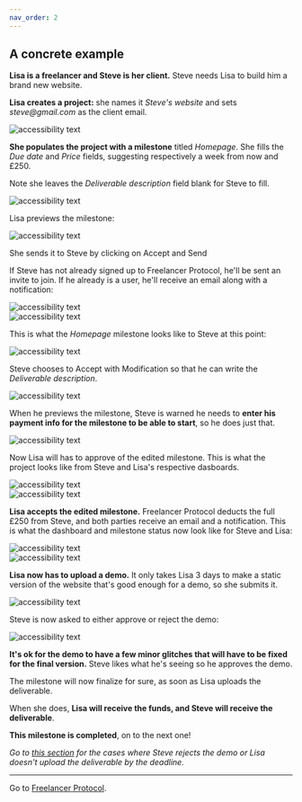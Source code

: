 ```yaml
---
nav_order: 2
---
```


## A concrete example

**Lisa is a freelancer and Steve is her client.** Steve needs Lisa to build him a brand new website.

<!-- Neither want to go through a platform that will charge expensive fees, so Lisa signs up to [Freelancer Protocol](https://www.freelancerprotocol.com/) as a freelancer.

 <div class ="example-image small">
  <img src="/images/freelancerSignUp.png" alt="accessibility text" >
</div> -->

**Lisa creates a project:** she names it _Steve's website_ and sets _steve@gmail.com_ as the client email.

 <div class ="example-image small">
  <img src="/images/NewProject.png" alt="accessibility text" >
</div>

 <!-- <div class ="example-image medium">
  <img src="/images/ProjectCategory.png" alt="accessibility text" >
</div> -->

**She populates the project with a milestone** titled _Homepage_. She fills the _Due date_ and _Price_ fields, suggesting respectively a week from now and £250.

Note she leaves the _Deliverable description_ field blank for Steve to fill.

 <div class ="example-image big">
  <img src="/images/LisasDraft.png" alt="accessibility text" >
</div>

Lisa previews the milestone:

 <div class ="example-image medium400">
  <img src="/images/LisasPreview.png" alt="accessibility text" >
</div>

She sends it to Steve by clicking on <span class="button blue-gradient" > Accept and Send</span>

If Steve has not already signed up to Freelancer Protocol, he'll be sent an invite to join. If he already is a user, he'll receive an email along with a notification:

 <div class ="example-image medium400">
  <img src="/images/StevesEmail.png" alt="accessibility text" >
</div>

 <div class ="example-image tiny long">
  <img src="/images/StevesNotification.png" alt="accessibility text" >
</div>

This is what the _Homepage_ milestone looks like to Steve at this point:

 <div class ="example-image big">
  <img src="/images/StevesReceives.png" alt="accessibility text" >
</div>

Steve chooses to <span class="button secondary-green" > Accept with Modification</span> so that he can write the _Deliverable description_.

 <div class ="example-image big">
  <img src="/images/StevesModification.png" alt="accessibility text" >
</div>

When he previews the milestone, Steve is warned he needs to **enter his payment info for the milestone to be able to start**, so he does just that.

 <div class ="example-image tiny long">
  <img src="/images/StevesWarning.png" alt="accessibility text" >
</div>

Now Lisa will has to approve of the edited milestone. This is what the project looks like from Steve and Lisa's respective dasboards.

 <div class ="two-cards">

  <div class ="example-image tiny-small">
    <img src="/images/LisasCard.png" alt="accessibility text" >
  </div>
  <div class ="example-image tiny-small">
    <img src="/images/StevesCard.png" alt="accessibility text" >
  </div>
  
</div>

**Lisa accepts the edited milestone.** Freelancer Protocol deducts the full £250 from Steve, and both parties receive an email and a notification. This is what the dashboard and milestone status now look like for Steve and Lisa:

 <div class ="two-cards">
    <div class ="example-image tiny-small">
    <img src="/images/MilestoneOngoing1.png" alt="accessibility text" >
    </div>
    <div class ="example-image tiny">
    <img src="/images/MilestoneOngoing2.png" alt="accessibility text" >
    </div>
</div>

**Lisa now has to upload a demo.** It only takes Lisa 3 days to make a static version of the website that's good enough for a demo, so she submits it.

 <div class ="example-image tiny-small">
  <img src="/images/DemoUpload.png" alt="accessibility text" >
</div>

Steve is now asked to either approve or reject the demo:

 <div class ="example-image small long">
  <img src="/images/StevesDemoApproval.png" alt="accessibility text" >
</div>

**It's ok for the demo to have a few minor glitches that will have to be fixed for the final version.**
Steve likes what he's seeing so he approves the demo.

The milestone will now finalize for sure, as soon as Lisa uploads the deliverable.

When she does, **Lisa will receive the funds, and Steve will receive the deliverable**.

**This milestone is completed**, on to the next one!

_Go to [this section](https://docs.freelancerprotocol.com/how.html#if-things-go-south) for the cases where Steve rejects the demo or Lisa doesn't upload the deliverable by the deadline._

---

Go to [Freelancer Protocol](https://www.freelancerprotocol.com/).
